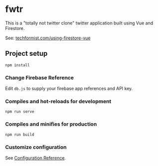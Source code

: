# fwtr

This is a "totally not twitter clone" twitter application built using Vue and Firestore.

See: [techformist.com/using-firestore-vue](https://techformist.com/using-firestore-vue)

## Project setup

```
npm install
```

### Change Firebase Reference

Edit `db.js` to supply your firebase app references and API key.

### Compiles and hot-reloads for development

```
npm run serve
```

### Compiles and minifies for production

```
npm run build
```

### Customize configuration

See [Configuration Reference](https://cli.vuejs.org/config/).
